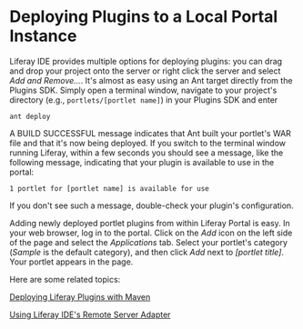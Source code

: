 # Deploying Plugins to a Local Portal Instance [](id=deploying-plugins-to-a-local-portal-instance)

Liferay IDE provides multiple options for deploying plugins: you can drag and
drop your project onto the server or right click the server and select *Add and
Remove...*. It's almost as easy using an Ant target directly from the Plugins
SDK. Simply open a terminal window, navigate to your project's directory (e.g.,
`portlets/[portlet name]`) in your Plugins SDK and enter

    ant deploy

A BUILD SUCCESSFUL message indicates that Ant built your portlet's WAR file and
that it's now being deployed. If you switch to the terminal window running
Liferay, within a few seconds you should see a message, like the following message, indicating that your plugin is available to use in the portal:

`1 portlet for [portlet name] is available for use`

If you don't see such a message, double-check your plugin's configuration. 

Adding newly deployed portlet plugins from within Liferay Portal is easy. In
your web browser, log in to the portal. Click on the *Add* icon on the left side
of the page and select the *Applications* tab. Select your portlet's category
(*Sample* is the default category), and then click *Add* next to *[portlet
title]*. Your portlet appears in the page.

Here are some related topics:

[Deploying Liferay Plugins with Maven](/develop/tutorials/-/knowledge_base/deploying-liferay-plugins-with-maven)

[Using Liferay IDE's Remote Server Adapter](/develop/tutorials/-/knowledge_base/using-liferay-ides-remote-server-adapter)

